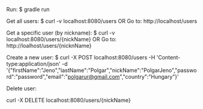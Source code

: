 Run:
$ gradle run



Get all users:
$ curl -v localhost:8080/users
OR
Go to: http://localhost/users

Get a specific user (by nickname):
$ curl -v localhost:8080/users/{nickName}
OR
Go to: http://loalhost/users/{nicknName}

Create a new user:
$ curl -X POST localhost:8080/users -H 'Content-type:application/json' -d '{"firstName":"Jeno","lastName":"Polgar","nickName":"PolgarJeno","password":"password","email":"polgarur@gmail.com","country":"Hungary"}'

Delete user:

curl -X DELETE localhost:8080/users/{nickName}
